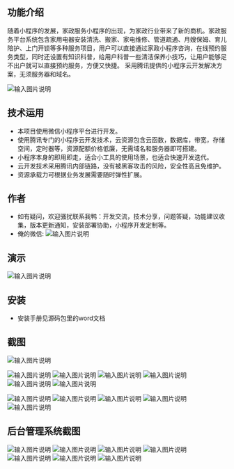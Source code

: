 ## 功能介绍 
随着小程序的发展，家政服务小程序的出现，为家政行业带来了新的商机。家政服务平台系统包含家用电器安装清洗、搬家、家电维修、管道疏通、月嫂保姆、育儿陪护、上门开锁等多种服务项目，用户可以直接通过家政小程序咨询，在线预约服务类型，同时还设置有知识科普，给用户科普一些清洁保养小技巧，让用户能够足不出户就可以直接预约服务，方便又快捷。 采用腾讯提供的小程序云开发解决方案，无须服务器和域名。

![输入图片说明](demo/%E4%BA%8C%E7%BB%B4%E7%A0%81.png)
 

## 技术运用
- 本项目使用微信小程序平台进行开发。
- 使用腾讯专门的小程序云开发技术，云资源包含云函数，数据库，带宽，存储空间，定时器等，资源配额价格低廉，无需域名和服务器即可搭建。
- 小程序本身的即用即走，适合小工具的使用场景，也适合快速开发迭代。
- 云开发技术采用腾讯内部链路，没有被黑客攻击的风险，安全性高且免维护。
- 资源承载力可根据业务发展需要随时弹性扩展。  



## 作者
- 如有疑问，欢迎骚扰联系我鸭：开发交流，技术分享，问题答疑，功能建议收集，版本更新通知，安装部署协助，小程序开发定制等。
- 俺的微信:
 ![输入图片说明](https://gitee.com/naive2021/smartcollege/raw/master/demo/author.jpg)



## 演示
 ![输入图片说明](demo/%E4%BA%8C%E7%BB%B4%E7%A0%81.png)
 

## 安装

- 安装手册见源码包里的word文档




## 截图

 ![输入图片说明](demo/%E9%A6%96%E9%A1%B5.png)

![输入图片说明](demo/%E7%BB%B4%E4%BF%AE.png)
![输入图片说明](demo/%E6%88%91%E7%9A%84.png)
![输入图片说明](demo/%E6%97%A5%E5%8E%86.png)
![输入图片说明](demo/%E6%88%91%E7%9A%84%E9%A2%84%E7%BA%A6%E8%AF%A6%E6%83%85.png)
![输入图片说明](demo/%E9%A2%84%E7%BA%A6.png)
![输入图片说明](demo/%E9%A2%84%E7%BA%A6%E8%AF%A6%E6%83%85.png)

![输入图片说明](demo/%E5%B0%8F%E9%BB%91%E6%9D%BF.png)
![输入图片说明](demo/%E6%9C%8D%E5%8A%A1%E4%BB%8B%E7%BB%8D.png)
![输入图片说明](demo/%E4%BF%9D%E5%A7%86.png)
![输入图片说明](demo/%E4%BF%9D%E6%B4%81%E6%B8%85%E6%B4%97.png)
![输入图片说明](demo/%E6%90%AC%E5%AE%B6.png)

## 后台管理系统截图
![输入图片说明](demo/%E5%90%8E%E5%8F%B0-%E9%A2%84%E7%BA%A6%E7%AE%A1%E7%90%86.png)
![输入图片说明](demo/%E5%90%8E%E5%8F%B0-%E9%A2%84%E7%BA%A6%E6%B7%BB%E5%8A%A0.png)
![输入图片说明](demo/%E5%90%8E%E5%8F%B0-%E6%97%B6%E6%AE%B5%E8%AE%BE%E7%BD%AE.png)
![输入图片说明](demo/%E5%90%8E%E5%8F%B0%E5%AF%BC%E5%87%BA.png)
![输入图片说明](demo/%E5%90%8E%E5%8F%B0-%E7%AE%A1%E7%90%86.png)
![输入图片说明](demo/%E5%90%8E%E5%8F%B0--%E5%90%8D%E5%8D%95.png)
![输入图片说明](demo/%E5%90%8E%E5%8F%B0-%E5%86%85%E5%AE%B9.png)

